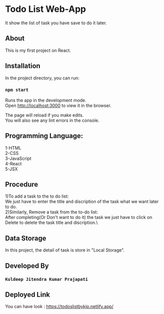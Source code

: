 # Todo List Web-App

It show the list of task you have save to do it later.

## About
This is my first project on React.


## Installation
In the project directory, you can run:

### `npm start`

Runs the app in the development mode.\
Open [http://localhost:3000](http://localhost:3000) to view it in the browser.

The page will reload if you make edits.\
You will also see any lint errors in the console.

## Programming Language:
1-HTML\
2-CSS\
3-JavaScript\
4-React\
5-JSX

## Procedure
1)To add a task to the to do list:\
We just have to enter the title and discription of the task what we want later to do.\
2)Similarly, Remove a task from the to-do list:\
After completing(Or Don't want to do it) the task we just have to click on Delete to delete the task title and discription.\

## Data Storage
In this project, the detail of task is store in "Local Storage".

## Developed By
### `Kuldeep Jitendra Kumar Prajapati`

## Deployed Link
You can have look : https://todoslistbykjp.netlify.app/

